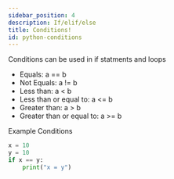 ```yaml
---
sidebar_position: 4
description: If/elif/else
title: Conditions!
id: python-conditions
---
```


Conditions can be used in if statments and loops

- Equals: a == b
- Not Equals: a != b
- Less than: a < b
- Less than or equal to: a <= b
- Greater than: a > b
- Greater than or equal to: a >= b

Example Conditions


```py
x = 10
y = 10
if x == y:
    print("x = y")
```